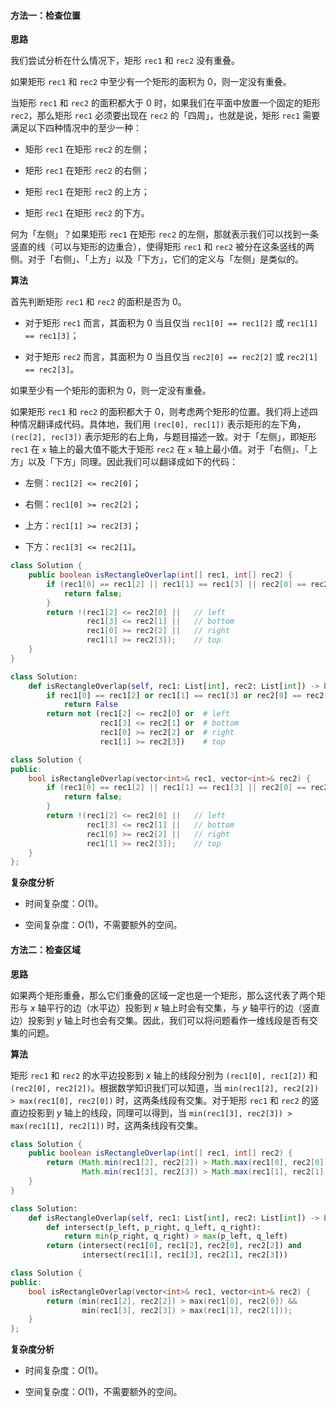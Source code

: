 #### 方法一：检查位置

**思路**

我们尝试分析在什么情况下，矩形 `rec1` 和 `rec2` 没有重叠。

如果矩形 `rec1` 和 `rec2` 中至少有一个矩形的面积为 $0$，则一定没有重叠。

当矩形 `rec1` 和 `rec2` 的面积都大于 $0$ 时，如果我们在平面中放置一个固定的矩形 `rec2`，那么矩形 `rec1` 必须要出现在 `rec2` 的「四周」，也就是说，矩形 `rec1` 需要满足以下四种情况中的至少一种：

- 矩形 `rec1` 在矩形 `rec2` 的左侧；

- 矩形 `rec1` 在矩形 `rec2` 的右侧；

- 矩形 `rec1` 在矩形 `rec2` 的上方；

- 矩形 `rec1` 在矩形 `rec2` 的下方。

何为「左侧」？如果矩形 `rec1` 在矩形 `rec2` 的左侧，那就表示我们可以找到一条竖直的线（可以与矩形的边重合），使得矩形 `rec1` 和 `rec2` 被分在这条竖线的两侧。对于「右侧」、「上方」以及「下方」，它们的定义与「左侧」是类似的。

**算法**

首先判断矩形 `rec1` 和 `rec2` 的面积是否为 $0$。

- 对于矩形 `rec1` 而言，其面积为 $0$ 当且仅当 `rec1[0] == rec1[2]` 或 `rec1[1] == rec1[3]`；

- 对于矩形 `rec2` 而言，其面积为 $0$ 当且仅当 `rec2[0] == rec2[2]` 或 `rec2[1] == rec2[3]`。

如果至少有一个矩形的面积为 $0$，则一定没有重叠。

如果矩形 `rec1` 和 `rec2` 的面积都大于 $0$，则考虑两个矩形的位置。我们将上述四种情况翻译成代码。具体地，我们用 `(rec[0], rec[1])` 表示矩形的左下角，`(rec[2], rec[3])` 表示矩形的右上角，与题目描述一致。对于「左侧」，即矩形 `rec1` 在 `x` 轴上的最大值不能大于矩形 `rec2` 在 `x` 轴上最小值。对于「右侧」、「上方」以及「下方」同理。因此我们可以翻译成如下的代码：

- 左侧：`rec1[2] <= rec2[0]`；

- 右侧：`rec1[0] >= rec2[2]`；

- 上方：`rec1[1] >= rec2[3]`；

- 下方：`rec1[3] <= rec2[1]`。

```Java [sol1-Java]
class Solution {
    public boolean isRectangleOverlap(int[] rec1, int[] rec2) {
        if (rec1[0] == rec1[2] || rec1[1] == rec1[3] || rec2[0] == rec2[2] || rec2[1] == rec2[3]) {
            return false;
        }
        return !(rec1[2] <= rec2[0] ||   // left
                 rec1[3] <= rec2[1] ||   // bottom
                 rec1[0] >= rec2[2] ||   // right
                 rec1[1] >= rec2[3]);    // top
    }
}
```
```Python [sol1-Python3]
class Solution:
    def isRectangleOverlap(self, rec1: List[int], rec2: List[int]) -> bool:
        if rec1[0] == rec1[2] or rec1[1] == rec1[3] or rec2[0] == rec2[2] or rec2[1] == rec2[3]:
            return False
        return not (rec1[2] <= rec2[0] or  # left
                    rec1[3] <= rec2[1] or  # bottom
                    rec1[0] >= rec2[2] or  # right
                    rec1[1] >= rec2[3])    # top
```
```C++ [sol1-C++]
class Solution {
public:
    bool isRectangleOverlap(vector<int>& rec1, vector<int>& rec2) {
        if (rec1[0] == rec1[2] || rec1[1] == rec1[3] || rec2[0] == rec2[2] || rec2[1] == rec2[3]) {
            return false;
        }
        return !(rec1[2] <= rec2[0] ||   // left
                 rec1[3] <= rec2[1] ||   // bottom
                 rec1[0] >= rec2[2] ||   // right
                 rec1[1] >= rec2[3]);    // top
    }
};
```

**复杂度分析**

- 时间复杂度：$O(1)$。

- 空间复杂度：$O(1)$，不需要额外的空间。

#### 方法二：检查区域

**思路**

如果两个矩形重叠，那么它们重叠的区域一定也是一个矩形，那么这代表了两个矩形与 $x$ 轴平行的边（水平边）投影到 $x$ 轴上时会有交集，与 $y$ 轴平行的边（竖直边）投影到 $y$ 轴上时也会有交集。因此，我们可以将问题看作一维线段是否有交集的问题。

**算法**

矩形 `rec1` 和 `rec2` 的水平边投影到 $x$ 轴上的线段分别为 `(rec1[0], rec1[2])` 和 `(rec2[0], rec2[2])`。根据数学知识我们可以知道，当 `min(rec1[2], rec2[2]) > max(rec1[0], rec2[0])` 时，这两条线段有交集。对于矩形 `rec1` 和 `rec2` 的竖直边投影到 $y$ 轴上的线段，同理可以得到，当 `min(rec1[3], rec2[3]) > max(rec1[1], rec2[1])` 时，这两条线段有交集。

```Java [sol2-Java]
class Solution {
    public boolean isRectangleOverlap(int[] rec1, int[] rec2) {
        return (Math.min(rec1[2], rec2[2]) > Math.max(rec1[0], rec2[0]) &&
                Math.min(rec1[3], rec2[3]) > Math.max(rec1[1], rec2[1]));
    }
}
```
```Python [sol2-Python3]
class Solution:
    def isRectangleOverlap(self, rec1: List[int], rec2: List[int]) -> bool:
        def intersect(p_left, p_right, q_left, q_right):
            return min(p_right, q_right) > max(p_left, q_left)
        return (intersect(rec1[0], rec1[2], rec2[0], rec2[2]) and
                intersect(rec1[1], rec1[3], rec2[1], rec2[3]))
```
```C++ [sol2-C++]
class Solution {
public:
    bool isRectangleOverlap(vector<int>& rec1, vector<int>& rec2) {
        return (min(rec1[2], rec2[2]) > max(rec1[0], rec2[0]) &&
                min(rec1[3], rec2[3]) > max(rec1[1], rec2[1]));
    }
};
```

**复杂度分析**

- 时间复杂度：$O(1)$。

- 空间复杂度：$O(1)$，不需要额外的空间。